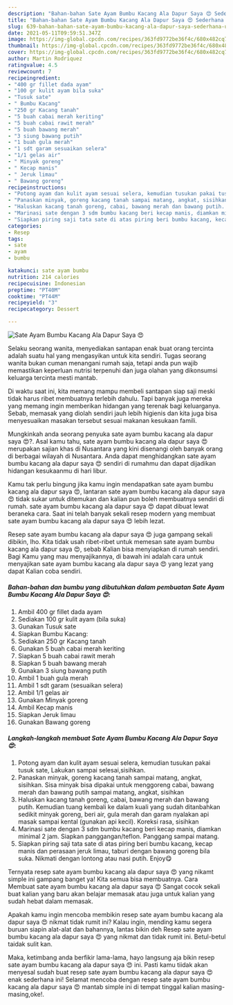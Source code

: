 ```yaml
---
description: "Bahan-bahan Sate Ayam Bumbu Kacang Ala Dapur Saya 😍 Sederhana Untuk Jualan"
title: "Bahan-bahan Sate Ayam Bumbu Kacang Ala Dapur Saya 😍 Sederhana Untuk Jualan"
slug: 639-bahan-bahan-sate-ayam-bumbu-kacang-ala-dapur-saya-sederhana-untuk-jualan
date: 2021-05-11T09:59:51.347Z
image: https://img-global.cpcdn.com/recipes/363fd9772be36f4c/680x482cq70/sate-ayam-bumbu-kacang-ala-dapur-saya-😍-foto-resep-utama.jpg
thumbnail: https://img-global.cpcdn.com/recipes/363fd9772be36f4c/680x482cq70/sate-ayam-bumbu-kacang-ala-dapur-saya-😍-foto-resep-utama.jpg
cover: https://img-global.cpcdn.com/recipes/363fd9772be36f4c/680x482cq70/sate-ayam-bumbu-kacang-ala-dapur-saya-😍-foto-resep-utama.jpg
author: Martin Rodriquez
ratingvalue: 4.5
reviewcount: 7
recipeingredient:
- "400 gr fillet dada ayam"
- "100 gr kulit ayam bila suka"
- "Tusuk sate"
- " Bumbu Kacang"
- "250 gr Kacang tanah"
- "5 buah cabai merah keriting"
- "5 buah cabai rawit merah"
- "5 buah bawang merah"
- "3 siung bawang putih"
- "1 buah gula merah"
- "1 sdt garam sesuaikan selera"
- "1/1 gelas air"
- " Minyak goreng"
- " Kecap manis"
- " Jeruk limau"
- " Bawang goreng"
recipeinstructions:
- "Potong ayam dan kulit ayam sesuai selera, kemudian tusukan pakai tusuk sate, Lakukan sampai selesai,sisihkan."
- "Panaskan minyak, goreng kacang tanah sampai matang, angkat, sisihkan. Sisa minyak bisa dipakai untuk menggoreng cabai, bawang merah dan bawang putih sampai matang, angkat, sisihkan"
- "Haluskan kacang tanah goreng, cabai, bawang merah dan bawang putih. Kemudian tuang kembali ke dalam kuali yang sudah ditanbahkan sedikit minyak goreng, beri air, gula merah dan garam nyalakan api masak sampai kental (gunakan api kecil). Koreksi rasa, sisihkan"
- "Marinasi sate dengan 3 sdm bumbu kacang beri kecap manis, diamkan minimal 2 jam. Siapkan panggangan/teflon. Panggang sampai matang."
- "Siapkan piring saji tata sate di atas piring beri bumbu kacang, kecap manis dan perasaan jeruk limau, taburi dengan bawang goreng bila suka. Nikmati dengan lontong atau nasi putih. Enjoy😋"
categories:
- Resep
tags:
- sate
- ayam
- bumbu

katakunci: sate ayam bumbu 
nutrition: 214 calories
recipecuisine: Indonesian
preptime: "PT40M"
cooktime: "PT44M"
recipeyield: "3"
recipecategory: Dessert

---
```



![Sate Ayam Bumbu Kacang Ala Dapur Saya 😍](https://img-global.cpcdn.com/recipes/363fd9772be36f4c/680x482cq70/sate-ayam-bumbu-kacang-ala-dapur-saya-😍-foto-resep-utama.jpg)

Selaku seorang wanita, menyediakan santapan enak buat orang tercinta adalah suatu hal yang mengasyikan untuk kita sendiri. Tugas seorang  wanita bukan cuman menangani rumah saja, tetapi anda pun wajib memastikan keperluan nutrisi terpenuhi dan juga olahan yang dikonsumsi keluarga tercinta mesti mantab.

Di waktu  saat ini, kita memang mampu membeli santapan siap saji meski tidak harus ribet membuatnya terlebih dahulu. Tapi banyak juga mereka yang memang ingin memberikan hidangan yang terenak bagi keluarganya. Sebab, memasak yang diolah sendiri jauh lebih higienis dan kita juga bisa menyesuaikan masakan tersebut sesuai makanan kesukaan famili. 



Mungkinkah anda seorang penyuka sate ayam bumbu kacang ala dapur saya 😍?. Asal kamu tahu, sate ayam bumbu kacang ala dapur saya 😍 merupakan sajian khas di Nusantara yang kini disenangi oleh banyak orang di berbagai wilayah di Nusantara. Anda dapat menghidangkan sate ayam bumbu kacang ala dapur saya 😍 sendiri di rumahmu dan dapat dijadikan hidangan kesukaanmu di hari libur.

Kamu tak perlu bingung jika kamu ingin mendapatkan sate ayam bumbu kacang ala dapur saya 😍, lantaran sate ayam bumbu kacang ala dapur saya 😍 tidak sukar untuk ditemukan dan kalian pun boleh membuatnya sendiri di rumah. sate ayam bumbu kacang ala dapur saya 😍 dapat dibuat lewat beraneka cara. Saat ini telah banyak sekali resep modern yang membuat sate ayam bumbu kacang ala dapur saya 😍 lebih lezat.

Resep sate ayam bumbu kacang ala dapur saya 😍 juga gampang sekali dibikin, lho. Kita tidak usah ribet-ribet untuk memesan sate ayam bumbu kacang ala dapur saya 😍, sebab Kalian bisa menyiapkan di rumah sendiri. Bagi Kamu yang mau menyajikannya, di bawah ini adalah cara untuk menyajikan sate ayam bumbu kacang ala dapur saya 😍 yang lezat yang dapat Kalian coba sendiri.

<!--inarticleads1-->

##### Bahan-bahan dan bumbu yang dibutuhkan dalam pembuatan Sate Ayam Bumbu Kacang Ala Dapur Saya 😍:

1. Ambil 400 gr fillet dada ayam
1. Sediakan 100 gr kulit ayam (bila suka)
1. Gunakan Tusuk sate
1. Siapkan  Bumbu Kacang:
1. Sediakan 250 gr Kacang tanah
1. Gunakan 5 buah cabai merah keriting
1. Siapkan 5 buah cabai rawit merah
1. Siapkan 5 buah bawang merah
1. Gunakan 3 siung bawang putih
1. Ambil 1 buah gula merah
1. Ambil 1 sdt garam (sesuaikan selera)
1. Ambil 1/1 gelas air
1. Gunakan  Minyak goreng
1. Ambil  Kecap manis
1. Siapkan  Jeruk limau
1. Gunakan  Bawang goreng




<!--inarticleads2-->

##### Langkah-langkah membuat Sate Ayam Bumbu Kacang Ala Dapur Saya 😍:

1. Potong ayam dan kulit ayam sesuai selera, kemudian tusukan pakai tusuk sate, Lakukan sampai selesai,sisihkan.
1. Panaskan minyak, goreng kacang tanah sampai matang, angkat, sisihkan. Sisa minyak bisa dipakai untuk menggoreng cabai, bawang merah dan bawang putih sampai matang, angkat, sisihkan
1. Haluskan kacang tanah goreng, cabai, bawang merah dan bawang putih. Kemudian tuang kembali ke dalam kuali yang sudah ditanbahkan sedikit minyak goreng, beri air, gula merah dan garam nyalakan api masak sampai kental (gunakan api kecil). Koreksi rasa, sisihkan
1. Marinasi sate dengan 3 sdm bumbu kacang beri kecap manis, diamkan minimal 2 jam. Siapkan panggangan/teflon. Panggang sampai matang.
1. Siapkan piring saji tata sate di atas piring beri bumbu kacang, kecap manis dan perasaan jeruk limau, taburi dengan bawang goreng bila suka. Nikmati dengan lontong atau nasi putih. Enjoy😋




Ternyata resep sate ayam bumbu kacang ala dapur saya 😍 yang nikamt simple ini gampang banget ya! Kita semua bisa membuatnya. Cara Membuat sate ayam bumbu kacang ala dapur saya 😍 Sangat cocok sekali buat kalian yang baru akan belajar memasak atau juga untuk kalian yang sudah hebat dalam memasak.

Apakah kamu ingin mencoba membikin resep sate ayam bumbu kacang ala dapur saya 😍 nikmat tidak rumit ini? Kalau ingin, mending kamu segera buruan siapin alat-alat dan bahannya, lantas bikin deh Resep sate ayam bumbu kacang ala dapur saya 😍 yang nikmat dan tidak rumit ini. Betul-betul taidak sulit kan. 

Maka, ketimbang anda berfikir lama-lama, hayo langsung aja bikin resep sate ayam bumbu kacang ala dapur saya 😍 ini. Pasti kamu tiidak akan menyesal sudah buat resep sate ayam bumbu kacang ala dapur saya 😍 enak sederhana ini! Selamat mencoba dengan resep sate ayam bumbu kacang ala dapur saya 😍 mantab simple ini di tempat tinggal kalian masing-masing,oke!.

